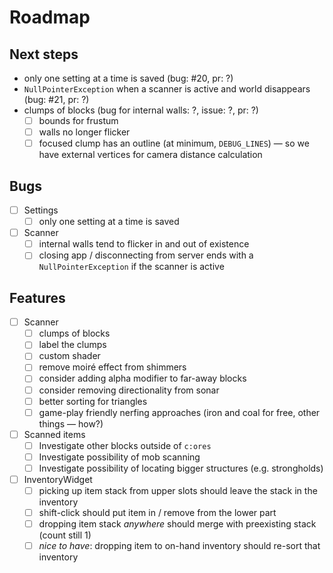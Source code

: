 # Roadmap

## Next steps

- only one setting at a time is saved (bug: #20, pr: ?)
- `NullPointerException` when a scanner is active and world disappears (bug: #21, pr: ?)
- clumps of blocks (bug for internal walls: ?, issue: ?, pr: ?)
  - [ ] bounds for frustum
  - [ ] walls no longer flicker
  - [ ] focused clump has an outline (at minimum, `DEBUG_LINES`) &mdash; so we have external vertices for camera distance calculation

## Bugs

- [ ] Settings
  - [ ] only one setting at a time is saved

- [ ] Scanner
  - [ ] internal walls tend to flicker in and out of existence
  - [ ] closing app / disconnecting from server ends with a `NullPointerException` if the scanner is active

## Features

- [ ] Scanner
  - [ ] clumps of blocks
  - [ ] label the clumps
  - [ ] custom shader
  - [ ] remove moiré effect from shimmers
  - [ ] consider adding alpha modifier to far-away blocks
  - [ ] consider removing directionality from sonar
  - [ ] better sorting for triangles
  - [ ] game-play friendly nerfing approaches (iron and coal for free, other things &mdash; how?)
- [ ] Scanned items
  - [ ] Investigate other blocks outside of `c:ores`
  - [ ] Investigate possibility of mob scanning
  - [ ] Investigate possibility of locating bigger structures (e.g. strongholds)
- [ ] InventoryWidget
  - [ ] picking up item stack from upper slots should leave the stack in the inventory
  - [ ] shift-click should put item in / remove from the lower part
  - [ ] dropping item stack _anywhere_ should merge with preexisting stack (count still 1)
  - [ ] _nice to have_: dropping item to on-hand inventory should re-sort that inventory
